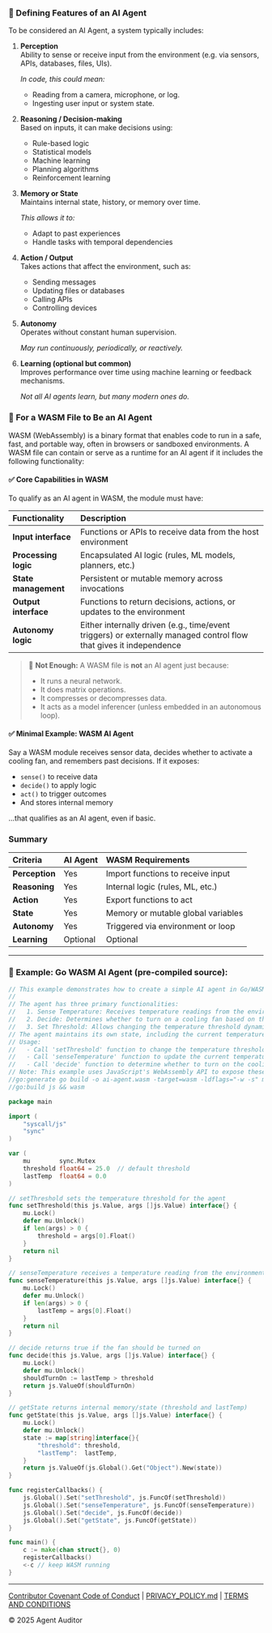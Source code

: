 ### 🧠 Defining Features of an AI Agent
To be considered an AI Agent, a system typically includes:

1.  **Perception**  
    Ability to sense or receive input from the environment (e.g. via sensors, APIs, databases, files, UIs).
    
    *In code, this could mean:*
    - Reading from a camera, microphone, or log.
    - Ingesting user input or system state.

2.  **Reasoning / Decision-making**  
    Based on inputs, it can make decisions using:
    - Rule-based logic
    - Statistical models
    - Machine learning
    - Planning algorithms
    - Reinforcement learning

3.  **Memory or State**  
    Maintains internal state, history, or memory over time.
    
    *This allows it to:*
    - Adapt to past experiences
    - Handle tasks with temporal dependencies

4.  **Action / Output**  
    Takes actions that affect the environment, such as:
    - Sending messages
    - Updating files or databases
    - Calling APIs
    - Controlling devices

5.  **Autonomy**  
    Operates without constant human supervision.
    
    *May run continuously, periodically, or reactively.*

6.  **Learning (optional but common)**  
    Improves performance over time using machine learning or feedback mechanisms.
    
    *Not all AI agents learn, but many modern ones do.*

### 🧩 For a WASM File to Be an AI Agent
WASM (WebAssembly) is a binary format that enables code to run in a safe, fast, and portable way, often in browsers or sandboxed environments. A WASM file can contain or serve as a runtime for an AI agent if it includes the following functionality:

#### ✅ Core Capabilities in WASM
To qualify as an AI agent in WASM, the module must have:

| Functionality | Description |
| :--- | :--- |
| **Input interface** | Functions or APIs to receive data from the host environment |
| **Processing logic** | Encapsulated AI logic (rules, ML models, planners, etc.) |
| **State management** | Persistent or mutable memory across invocations |
| **Output interface**| Functions to return decisions, actions, or updates to the environment |
| **Autonomy logic**| Either internally driven (e.g., time/event triggers) or externally managed control flow that gives it independence |

> 🚫 **Not Enough:** A WASM file is **not** an AI agent just because:
> - It runs a neural network.
> - It does matrix operations.
> - It compresses or decompresses data.
> - It acts as a model inferencer (unless embedded in an autonomous loop).

#### ✅ Minimal Example: WASM AI Agent
Say a WASM module receives sensor data, decides whether to activate a cooling fan, and remembers past decisions. If it exposes:
- `sense()` to receive data
- `decide()` to apply logic
- `act()` to trigger outcomes
- And stores internal memory

...that qualifies as an AI agent, even if basic.

### Summary
| Criteria | AI Agent | WASM Requirements |
| :--- | :--- | :--- |
| **Perception** | Yes | Import functions to receive input |
| **Reasoning** | Yes | Internal logic (rules, ML, etc.) |
| **Action** | Yes | Export functions to act |
| **State** | Yes | Memory or mutable global variables |
| **Autonomy** | Yes | Triggered via environment or loop |
| **Learning** | Optional | Optional |

---

### 🧠 Example: Go WASM AI Agent (pre-compiled source):
```go
// This example demonstrates how to create a simple AI agent in Go/WASM.
//
// The agent has three primary functionalities:
//   1. Sense Temperature: Receives temperature readings from the environment.
//   2. Decide: Determines whether to turn on a cooling fan based on the current temperature.
//   3. Set Threshold: Allows changing the temperature threshold dynamically.
// The agent maintains its own state, including the current temperature and the threshold value.
// Usage:
//   - Call 'setThreshold' function to change the temperature threshold.
//   - Call 'senseTemperature' function to update the current temperature.
//   - Call 'decide' function to determine whether to turn on the cooling fan.
// Note: This example uses JavaScript's WebAssembly API to expose these functions to the browser.
//go:generate go build -o ai-agent.wasm -target=wasm -ldflags="-w -s" main.go
//go:build js && wasm

package main

import (
    "syscall/js"
    "sync"
)

var (
    mu        sync.Mutex
    threshold float64 = 25.0  // default threshold
    lastTemp  float64 = 0.0
)

// setThreshold sets the temperature threshold for the agent
func setThreshold(this js.Value, args []js.Value) interface{} {
    mu.Lock()
    defer mu.Unlock()
    if len(args) > 0 {
        threshold = args[0].Float()
    }
    return nil
}

// senseTemperature receives a temperature reading from the environment
func senseTemperature(this js.Value, args []js.Value) interface{} {
    mu.Lock()
    defer mu.Unlock()
    if len(args) > 0 {
        lastTemp = args[0].Float()
    }
    return nil
}

// decide returns true if the fan should be turned on
func decide(this js.Value, args []js.Value) interface{} {
    mu.Lock()
    defer mu.Unlock()
    shouldTurnOn := lastTemp > threshold
    return js.ValueOf(shouldTurnOn)
}

// getState returns internal memory/state (threshold and lastTemp)
func getState(this js.Value, args []js.Value) interface{} {
    mu.Lock()
    defer mu.Unlock()
    state := map[string]interface{}{
        "threshold": threshold,
        "lastTemp":  lastTemp,
    }
    return js.ValueOf(js.Global().Get("Object").New(state))
}

func registerCallbacks() {
    js.Global().Set("setThreshold", js.FuncOf(setThreshold))
    js.Global().Set("senseTemperature", js.FuncOf(senseTemperature))
    js.Global().Set("decide", js.FuncOf(decide))
    js.Global().Set("getState", js.FuncOf(getState))
}

func main() {
    c := make(chan struct{}, 0)
    registerCallbacks()
    <-c // keep WASM running
}
```

---

<div class="footer-links">
<a href="#/legal/CODE_OF_CONDUCT.md" class="footer-link">Contributor Covenant Code of Conduct</a> | <a href="#/legal/PRIVACY_POLICY.md" class="footer-link">PRIVACY_POLICY.md</a> | <a href="#/legal/TERMS_AND_CONDITIONS.md" class="footer-link">TERMS AND CONDITIONS</a>

© 2025 Agent Auditor
</div>
